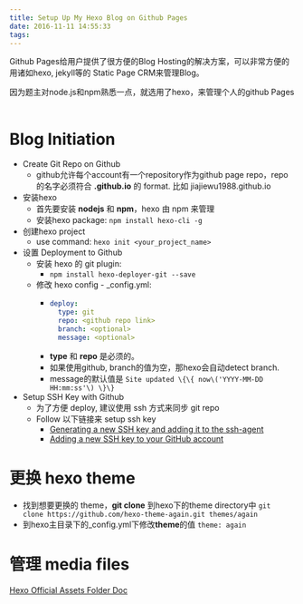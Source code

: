 ```yaml
---
title: Setup Up My Hexo Blog on Github Pages
date: 2016-11-11 14:55:33
tags:
---
```


Github Pages给用户提供了很方便的Blog Hosting的解决方案，可以非常方便的用诸如hexo, jekyll等的 Static Page CRM来管理Blog。

因为题主对node.js和npm熟悉一点，就选用了hexo，来管理个人的github Pages
<br /><br />

# Blog Initiation

- Create Git Repo on Github
    - github允许每个account有一个repository作为github page repo，repo的名字必须符合 **<your username>.github.io** 的 format. 比如 jiajiewu1988.github.io
- 安装hexo
    - 首先要安装 **nodejs** 和 **npm**，hexo 由 npm 来管理
    - 安装hexo package: `npm install hexo-cli -g`
- 创建hexo project
    - use command: `hexo init <your_project_name>`
- 设置 Deployment to Github
    - 安装 hexo 的 git plugin:
        - `npm install hexo-deployer-git --save`
    - 修改 hexo config - _config.yml:
        - ```yml
          deploy:
            type: git
            repo: <github repo link>
            branch: <optional>
            message: <optional>
          ```
        - **type** 和 **repo** 是必须的。
        - 如果使用github, branch的值为空，那hexo会自动detect branch.
        - message的默认值是 `Site updated \{\{ now\('YYYY-MM-DD HH:mm:ss'\) \}\}`
- Setup SSH Key with Github
    - 为了方便 deploy, 建议使用 ssh 方式来同步 git repo
    - Follow 以下链接来 setup ssh key
        - [Generating a new SSH key and adding it to the ssh-agent](https://help.github.com/articles/generating-a-new-ssh-key-and-adding-it-to-the-ssh-agent/)
        - [Adding a new SSH key to your GitHub account](https://help.github.com/articles/adding-a-new-ssh-key-to-your-github-account/)


# 更换 hexo theme

- 找到想要更换的 theme，**git clone** 到hexo下的theme directory中
`git clone https://github.com/hexo-theme-again.git themes/again`
- 到hexo主目录下的_config.yml下修改**theme**的值
`theme: again`

# 管理 media files

[Hexo Official Assets Folder Doc](https://hexo.io/docs/asset-folders.html)